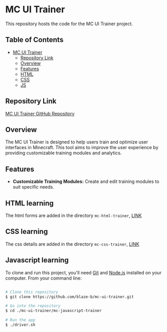 # MC UI Trainer

This repository hosts the code for the MC UI Trainer project.

## Table of Contents

- [MC UI Trainer](#mc-ui-trainer)
    - [Repository Link](#repository-link)
    - [Overview](#overview)
    - [Features](#features)
    - [HTML](#html-learning)
    - [CSS](#css-learning)
    - [JS](#javascript-learning)

## Repository Link

[MC UI Trainer GitHub Repository](https://github.com/blaze-b/mc-ui-trainer.git)

## Overview

The MC UI Trainer is designed to help users train and optimize user interfaces in Minecraft. 
This tool aims to improve the user experience by providing customizable training modules 
and analytics.

## Features

- **Customizable Training Modules:** Create and edit training modules to suit specific needs.


## HTML learning

The html forms are added in the directory `mc-html-trainer`, [LINK](././mc-html-trainer/README.md)

## CSS learning

The css details are added in the directory `mc-css-trainer`, [LINK](././mc-css-trainer/README.md)

## Javascript learning

To clone and run this project, you'll need [Git](https://git-scm.com) and [Node.js](https://nodejs.org) installed on your computer. From your command line:

```bash

# Clone this repository
$ git clone https://github.com/blaze-b/mc-ui-trainer.git

# Go into the repository
$ cd ./mc-ui-trainer/mc-javascript-trainer

# Run the app
$ ./driver.sh

```
